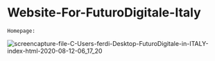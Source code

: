 # Website-For-FuturoDigitale-Italy

    Homepage:
    
![screencapture-file-C-Users-ferdi-Desktop-FuturoDigitale-in-ITALY-index-html-2020-08-12-06_17_20](https://user-images.githubusercontent.com/53481851/89971401-d1ec0380-dc63-11ea-8eaf-a969e2dddc70.png)
    
  
  
